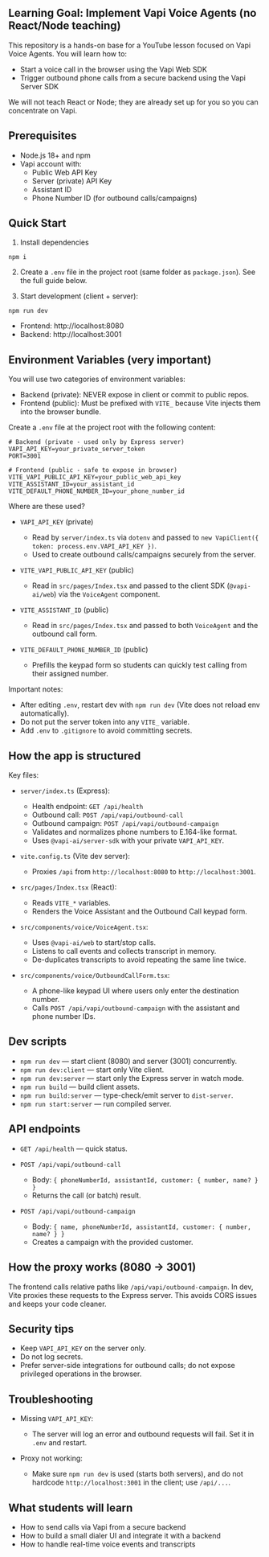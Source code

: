 
## Learning Goal: Implement Vapi Voice Agents (no React/Node teaching)

This repository is a hands-on base for a YouTube lesson focused on Vapi Voice Agents. You will learn how to:

- Start a voice call in the browser using the Vapi Web SDK
- Trigger outbound phone calls from a secure backend using the Vapi Server SDK

We will not teach React or Node; they are already set up for you so you can concentrate on Vapi.

## Prerequisites

- Node.js 18+ and npm
- Vapi account with:
  - Public Web API Key
  - Server (private) API Key
  - Assistant ID
  - Phone Number ID (for outbound calls/campaigns)

## Quick Start

1) Install dependencies

```
npm i
```

2) Create a `.env` file in the project root (same folder as `package.json`). See the full guide below.

3) Start development (client + server):

```
npm run dev
```

- Frontend: http://localhost:8080
- Backend: http://localhost:3001

## Environment Variables (very important)

You will use two categories of environment variables:

- Backend (private): NEVER expose in client or commit to public repos.
- Frontend (public): Must be prefixed with `VITE_` because Vite injects them into the browser bundle.

Create a `.env` file at the project root with the following content:

```
# Backend (private - used only by Express server)
VAPI_API_KEY=your_private_server_token
PORT=3001

# Frontend (public - safe to expose in browser)
VITE_VAPI_PUBLIC_API_KEY=your_public_web_api_key
VITE_ASSISTANT_ID=your_assistant_id
VITE_DEFAULT_PHONE_NUMBER_ID=your_phone_number_id

```

Where are these used?

- `VAPI_API_KEY` (private)
  - Read by `server/index.ts` via `dotenv` and passed to `new VapiClient({ token: process.env.VAPI_API_KEY })`.
  - Used to create outbound calls/campaigns securely from the server.

- `VITE_VAPI_PUBLIC_API_KEY` (public)
  - Read in `src/pages/Index.tsx` and passed to the client SDK (`@vapi-ai/web`) via the `VoiceAgent` component.

- `VITE_ASSISTANT_ID` (public)
  - Read in `src/pages/Index.tsx` and passed to both `VoiceAgent` and the outbound call form.

- `VITE_DEFAULT_PHONE_NUMBER_ID` (public)
  - Prefills the keypad form so students can quickly test calling from their assigned number.

Important notes:

- After editing `.env`, restart dev with `npm run dev` (Vite does not reload env automatically).
- Do not put the server token into any `VITE_` variable.
- Add `.env` to `.gitignore` to avoid committing secrets.

## How the app is structured

Key files:

- `server/index.ts` (Express):
  - Health endpoint: `GET /api/health`
  - Outbound call: `POST /api/vapi/outbound-call`
  - Outbound campaign: `POST /api/vapi/outbound-campaign`
  - Validates and normalizes phone numbers to E.164-like format.
  - Uses `@vapi-ai/server-sdk` with your private `VAPI_API_KEY`.

- `vite.config.ts` (Vite dev server):
  - Proxies `/api` from `http://localhost:8080` to `http://localhost:3001`.

- `src/pages/Index.tsx` (React):
  - Reads `VITE_*` variables.
  - Renders the Voice Assistant and the Outbound Call keypad form.

- `src/components/voice/VoiceAgent.tsx`:
  - Uses `@vapi-ai/web` to start/stop calls.
  - Listens to call events and collects transcript in memory.
  - De-duplicates transcripts to avoid repeating the same line twice.

- `src/components/voice/OutboundCallForm.tsx`:
  - A phone-like keypad UI where users only enter the destination number.
  - Calls `POST /api/vapi/outbound-campaign` with the assistant and phone number IDs.

## Dev scripts

- `npm run dev` — start client (8080) and server (3001) concurrently.
- `npm run dev:client` — start only Vite client.
- `npm run dev:server` — start only the Express server in watch mode.
- `npm run build` — build client assets.
- `npm run build:server` — type-check/emit server to `dist-server`.
- `npm run start:server` — run compiled server.

## API endpoints

- `GET /api/health` — quick status.
- `POST /api/vapi/outbound-call`
  - Body: `{ phoneNumberId, assistantId, customer: { number, name? } }`
  - Returns the call (or batch) result.

- `POST /api/vapi/outbound-campaign`
  - Body: `{ name, phoneNumberId, assistantId, customer: { number, name? } }`
  - Creates a campaign with the provided customer.

## How the proxy works (8080 -> 3001)

The frontend calls relative paths like `/api/vapi/outbound-campaign`. In dev, Vite proxies these requests to the Express server. This avoids CORS issues and keeps your code cleaner.

## Security tips

- Keep `VAPI_API_KEY` on the server only.
- Do not log secrets.
- Prefer server-side integrations for outbound calls; do not expose privileged operations in the browser.

## Troubleshooting

- Missing `VAPI_API_KEY`:
  - The server will log an error and outbound requests will fail. Set it in `.env` and restart.

- Proxy not working:
  - Make sure `npm run dev` is used (starts both servers), and do not hardcode `http://localhost:3001` in the client; use `/api/...`.

## What students will learn

- How to send calls via Vapi from a secure backend
- How to build a small dialer UI and integrate it with a backend
- How to handle real-time voice events and transcripts
